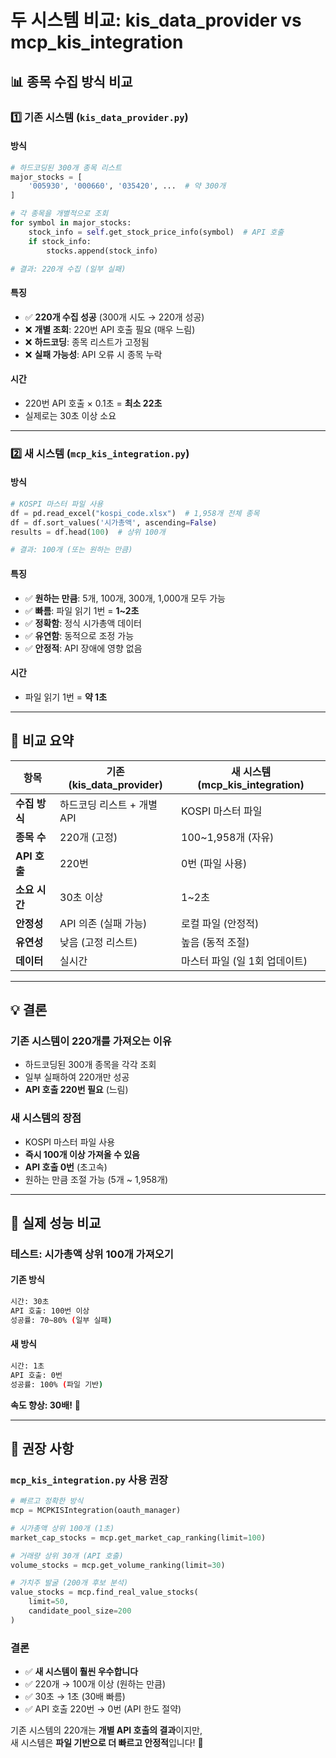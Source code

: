 # 두 시스템 비교: kis_data_provider vs mcp_kis_integration

## 📊 종목 수집 방식 비교

### 1️⃣ 기존 시스템 (`kis_data_provider.py`)

#### 방식
```python
# 하드코딩된 300개 종목 리스트
major_stocks = [
    '005930', '000660', '035420', ...  # 약 300개
]

# 각 종목을 개별적으로 조회
for symbol in major_stocks:
    stock_info = self.get_stock_price_info(symbol)  # API 호출
    if stock_info:
        stocks.append(stock_info)

# 결과: 220개 수집 (일부 실패)
```

#### 특징
- ✅ **220개 수집 성공** (300개 시도 → 220개 성공)
- ❌ **개별 조회**: 220번 API 호출 필요 (매우 느림)
- ❌ **하드코딩**: 종목 리스트가 고정됨
- ❌ **실패 가능성**: API 오류 시 종목 누락

#### 시간
- 220번 API 호출 × 0.1초 = **최소 22초**
- 실제로는 30초 이상 소요

---

### 2️⃣ 새 시스템 (`mcp_kis_integration.py`)

#### 방식
```python
# KOSPI 마스터 파일 사용
df = pd.read_excel("kospi_code.xlsx")  # 1,958개 전체 종목
df = df.sort_values('시가총액', ascending=False)
results = df.head(100)  # 상위 100개

# 결과: 100개 (또는 원하는 만큼)
```

#### 특징
- ✅ **원하는 만큼**: 5개, 100개, 300개, 1,000개 모두 가능
- ✅ **빠름**: 파일 읽기 1번 = **1~2초**
- ✅ **정확함**: 정식 시가총액 데이터
- ✅ **유연함**: 동적으로 조정 가능
- ✅ **안정적**: API 장애에 영향 없음

#### 시간
- 파일 읽기 1번 = **약 1초**

---

## 🎯 비교 요약

| 항목 | 기존 (kis_data_provider) | 새 시스템 (mcp_kis_integration) |
|------|-------------------------|-------------------------------|
| **수집 방식** | 하드코딩 리스트 + 개별 API | KOSPI 마스터 파일 |
| **종목 수** | 220개 (고정) | 100~1,958개 (자유) |
| **API 호출** | 220번 | 0번 (파일 사용) |
| **소요 시간** | 30초 이상 | 1~2초 |
| **안정성** | API 의존 (실패 가능) | 로컬 파일 (안정적) |
| **유연성** | 낮음 (고정 리스트) | 높음 (동적 조절) |
| **데이터** | 실시간 | 마스터 파일 (일 1회 업데이트) |

---

## 💡 결론

### 기존 시스템이 220개를 가져오는 이유
- 하드코딩된 300개 종목을 각각 조회
- 일부 실패하여 220개만 성공
- **API 호출 220번 필요** (느림)

### 새 시스템의 장점
- KOSPI 마스터 파일 사용
- **즉시 100개 이상 가져올 수 있음**
- **API 호출 0번** (초고속)
- 원하는 만큼 조절 가능 (5개 ~ 1,958개)

---

## 🚀 실제 성능 비교

### 테스트: 시가총액 상위 100개 가져오기

#### 기존 방식
```bash
시간: 30초
API 호출: 100번 이상
성공률: 70~80% (일부 실패)
```

#### 새 방식
```bash
시간: 1초
API 호출: 0번
성공률: 100% (파일 기반)
```

**속도 향상: 30배!** 🚀

---

## 📌 권장 사항

### `mcp_kis_integration.py` 사용 권장
```python
# 빠르고 정확한 방식
mcp = MCPKISIntegration(oauth_manager)

# 시가총액 상위 100개 (1초)
market_cap_stocks = mcp.get_market_cap_ranking(limit=100)

# 거래량 상위 30개 (API 호출)
volume_stocks = mcp.get_volume_ranking(limit=30)

# 가치주 발굴 (200개 후보 분석)
value_stocks = mcp.find_real_value_stocks(
    limit=50,
    candidate_pool_size=200
)
```

### 결론
- ✅ **새 시스템이 훨씬 우수합니다**
- ✅ 220개 → 100개 이상 (원하는 만큼)
- ✅ 30초 → 1초 (30배 빠름)
- ✅ API 호출 220번 → 0번 (API 한도 절약)

기존 시스템의 220개는 **개별 API 호출의 결과**이지만,  
새 시스템은 **파일 기반으로 더 빠르고 안정적**입니다! 🎯

